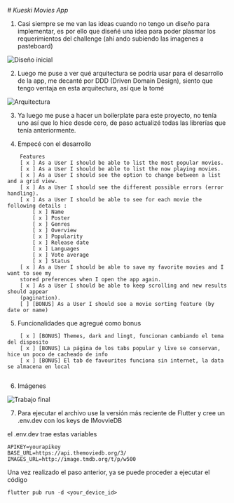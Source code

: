 <em> # Kueski Movies App </em>

1. Casi siempre se me van las ideas cuando no tengo un diseño para implementar, es por ello que diseñé una idea para poder plasmar los requerimientos del challenge (ahí ando subiendo las imagenes a pasteboard)

![Diseño inicial](https://gcdnb.pbrd.co/images/7Cg2hJnUOaB5.png?o=1)


2. Luego me puse a ver qué arquitectura se podría usar para el desarrollo de la app, me decanté por DDD (Driven Domain Design), siento que tengo ventaja en esta arquitectura, así que la tomé 

![Arquitectura](https://gcdnb.pbrd.co/images/kaW4Q3whObfw.png)


3. Ya luego me puse a hacer un boilerplate para este proyecto, no tenía uno así que lo hice desde cero, de paso actualizé todas las librerías que tenía anteriormente.

4. Empecé con el desarrollo 

```
    Features
    [ x ] As a User I should be able to list the most popular movies.
    [ x ] As a User I should be able to list the now playing movies.
    [ x ] As a User I should see the option to change between a list and a grid view.
    [ x ] As a User I should see the different possible errors (error handling).
    [ x ] As a User I should be able to see for each movie the following details :
        [ x ] Name
        [ x ] Poster
        [ x ] Genres
        [ x ] Overview
        [ x ] Popularity
        [ x ] Release date
        [ x ] Languages
        [ x ] Vote average
        [ x ] Status
    [ x ] As a User I should be able to save my favorite movies and I want to see my
    stored preferences when I open the app again.
    [ x ] As a User I should be able to keep scrolling and new results should appear
    (pagination).
    [ ] [BONUS] As a User I should see a movie sorting feature (by date or name)
```

5. Funcionalidades que agregué como bonus

```
    [ x ] [BONUS] Themes, dark and lingt, funcionan cambiando el tema del disposito
    [ x ] [BONUS] La página de los tabs popular y live se conservan, hice un poco de cacheado de info
    [ x ] [BONUS] El tab de favourites funciona sin internet, la data se almacena en local
    
```

6. Imágenes 


![Trabajo final](https://gcdnb.pbrd.co/images/9VEfKE3BBHCQ.png)


7. Para ejecutar el archivo use la versión más reciente de Flutter y cree un .env.dev con los keys de IMovvieDB

el .env.dev trae estas variables

```
APIKEY=yourapikey
BASE_URL=https://api.themoviedb.org/3/
IMAGES_URL=http://image.tmdb.org/t/p/w500

```
Una vez realizado el paso anterior, ya se puede proceder a ejecutar el código

```
flutter pub run -d <your_device_id>
```

